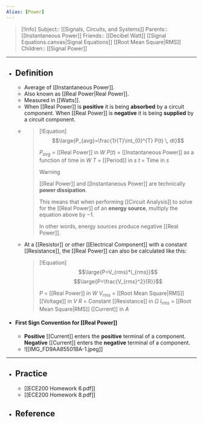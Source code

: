 ```yaml
---
Alias: [Power]
---
```

> [!Info]
> Subject:: [[Signals, Circuits, and Systems]]
> Parents:: [[Instantaneous Power]]
> Friends:: [[Decibel Watt]] [[Signal Equations.canvas|Signal Equations]] [[Root Mean Square|RMS]]
> Children:: [[Signal Power]]
---
- ## Definition
	- Average of [[Instantaneous Power]].
	- Also known as [[Real Power|Real Power]].
	- Measured in [[Watts]].
	- When [[Real Power]] is **positive** it is being **absorbed** by a circuit component. When [[Real Power]] is **negative** it is being **supplied** by a circuit component.
	- > [!Equation]
	  > $$\large{P_{avg}=\frac{1}{T}\int_{0}^{T} P(t) \, dt}$$
	  > 
	  > $P_{avg}$ = [[Real Power]] in $W$
	  > $P(t)$ = [[Instantaneous Power]] as a function of time in $W$
	  > $T$ = [[Period]] in $s$
	  > $t$ = Time in $s$
	  > 
	  > > [!Warning]
	  > > [[Real Power]] and [[Instantaneous Power]] are technically **power dissipation**. 
	  > > 
	  > > This means that when performing [[Circuit Analysis]] to solve for the [[Real Power]] of an **energy source**, multiply the equation above by $-1$.
	  > > 
	  > > In other words, energy sources produce negative [[Real Power]].
	- At a [[Resistor]] or other [[Electrical Component]] with a constant [[Resistance]], the [[Real Power]] can also be calculated like this:
	  > [!Equation]
	  > $$\large{P=V_{rms}*I_{rms}}$$
	  > $$\large{P=\frac{V_{rms}^2}{R}}$$
	  > 
	  > $P$ = [[Real Power]] in $W$
	  > $V_{rms}$ = [[Root Mean Square|RMS]] [[Voltage]] in $V$
	  > $R$ = Constant [[Resistance]] in $\Omega$
	  > $I_{rms}$ = [[Root Mean Square|RMS]] [[Current]] in $A$
- #### First Sign Convention for [[Real Power]]
	- **Positive** [[Current]] enters the **positive** terminal of a component. **Negative** [[Current]] enters the **negative** terminal of a component.
	- ![[IMG_FD9AA85501BA-1.jpeg]]
---
- ## Practice
	- [[ECE200 Homework 6.pdf]]
	- [[ECE200 Homework 8.pdf]]
- ## Reference